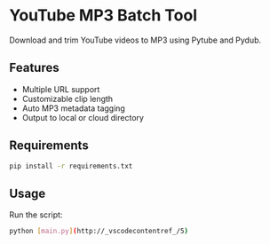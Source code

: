 # YouTube MP3 Batch Tool

Download and trim YouTube videos to MP3 using Pytube and Pydub.

## Features

- Multiple URL support
- Customizable clip length
- Auto MP3 metadata tagging
- Output to local or cloud directory

## Requirements

```bash
pip install -r requirements.txt
```

## Usage

Run the script:
```bash
python [main.py](http://_vscodecontentref_/5)
```
